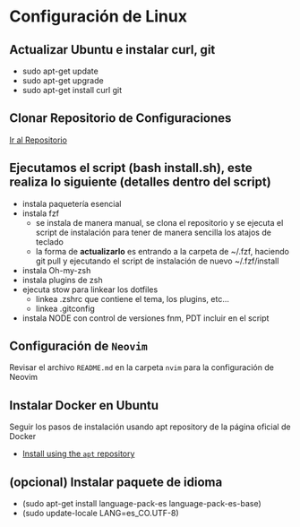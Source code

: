 # Configuración de Linux

## Actualizar Ubuntu e instalar curl, git

* sudo apt-get update
* sudo apt-get upgrade
* sudo apt-get install curl git

## Clonar Repositorio de Configuraciones

   [Ir al Repositorio](https://github.com/CamiloGdev/.dotfiles)

## Ejecutamos el script (bash install.sh), este realiza lo siguiente (detalles dentro del script)

* instala paquetería esencial
* instala fzf
  * se instala de manera manual, se clona el repositorio y se ejecuta el script de instalación para tener de manera sencilla los atajos de teclado
  * la forma de **actualizarlo** es entrando a la carpeta de ~/.fzf, haciendo git pull y ejecutando el script de instalación de nuevo ~/.fzf/install
* instala Oh-my-zsh
* instala plugins de zsh
* ejecuta stow para linkear los dotfiles
  * linkea .zshrc que contiene el tema, los plugins, etc...
  * linkea .gitconfig
* instala NODE con control de versiones fnm, PDT incluir en el script

## Configuración de `Neovim`

   Revisar el archivo `README.md` en la carpeta `nvim` para la configuración de Neovim

## Instalar Docker en Ubuntu

Seguir los pasos de instalación usando apt repository de la página oficial de Docker

* [Install using the `apt` repository](https://docs.docker.com/engine/install/ubuntu/#install-using-the-repository)

## (opcional) Instalar paquete de idioma

* (sudo apt-get install language-pack-es language-pack-es-base)
* (sudo update-locale LANG=es_CO.UTF-8)

